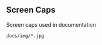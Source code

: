 Screen Caps
-----------
Screen caps used in documentation


```match
docs/img/*.jpg
```

[icon]: fa://fa-photo/#4867b2
